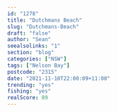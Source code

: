 ```yaml
---
id: "1278"
title: "Dutchmans Beach"
slug: "Dutchmans-Beach"
draft: "false"
author: "Sean"
seealsolinks: "1"
section: "blog"
categories: ["NSW"]
tags: ["Nelson Bay"]
postcode: "2315"
date: "2021-11-10T22:00:09+11:00"
trending: "yes"
fishing: "yes"
realScore: 89
---
```

